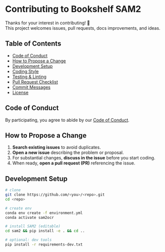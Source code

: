 # Contributing to Bookshelf SAM2

Thanks for your interest in contributing! 🎉  
This project welcomes issues, pull requests, docs improvements, and ideas.

## Table of Contents
- [Code of Conduct](#code-of-conduct)
- [How to Propose a Change](#how-to-propose-a-change)
- [Development Setup](#development-setup)
- [Coding Style](#coding-style)
- [Testing & Linting](#testing--linting)
- [Pull Request Checklist](#pull-request-checklist)
- [Commit Messages](#commit-messages)
- [License](#license)

## Code of Conduct
By participating, you agree to abide by our [Code of Conduct](CODE_OF_CONDUCT.md).

## How to Propose a Change
1. **Search existing issues** to avoid duplicates.
2. **Open a new issue** describing the problem or proposal.
3. For substantial changes, **discuss in the issue** before you start coding.
4. When ready, **open a pull request (PR)** referencing the issue.

## Development Setup
```bash
# clone
git clone https://github.com/<you>/<repo>.git
cd <repo>

# create env
conda env create -f environment.yml
conda activate sam2ocr

# install SAM2 (editable)
cd sam2 && pip install -e . && cd ..

# optional: dev tools
pip install -r requirements-dev.txt
